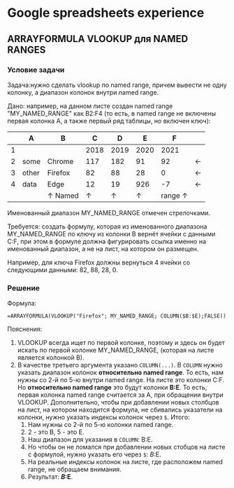 # Google spreadsheets experience

## ARRAYFORMULA VLOOKUP для NAMED RANGES

### Условие задачи 

Задача:нужно сделать vlookup по named range, причем вывести не одну колонку, а диапазон колонок внутри named range.

Дано: например, на данном листе создан named range "MY_NAMED_RANGE" как B2:F4 (то есть, в named range не включены первая колонка A, а также первый ряд таблицы, но включен ключ):

|     | A     | B            | C    | D    | E    | F            |     |
|-----|-------|--------------|------|------|------|--------------|-----|
| 1   |       |              | 2018 | 2019 | 2020 | 2021         |     |
| 2   | some  | Chrome       | 117  | 182  | 91   | 92           | ←   |
| 3   | other | Firefox      | 82   | 88   | 28   | 0            | ←   |
| 4   | data  | Edge         | 12   | 19   | 926  | -7           | ←   |
 |     |       | ↑&nbsp;Named | ↑    | ↑    | ↑    | range&nbsp;↑ |     |

Именованный диапазон MY_NAMED_RANGE отмечен стрелочками.

Требуется: создать формулу, которая из именованного диапазона MY_NAMED_RANGE по ключу из колонки B вернёт ячейки с данными C:F, при этом в формуле должна фигурировать ссылка именно на именованный диапазон, а не на лист, на котором он размещен.

Например, для ключа Firefox должны вернуться 4 ячейки со следующими данными:  82, 88, 28, 0.

### Решение

Формула:

```
=ARRAYFORMULA(VLOOKUP("Firefox"; MY_NAMED_RANGE; COLUMN($B:$E);FALSE))
```

Пояснения:

1. VLOOKUP всегда ищет по первой колонке, поэтому и здесь он будет искать по первой колонке MY_NAMED_RANGE, (которая на листе является колонкой B). 
2. В качестве третьего аргумента указано `COLUMN(...)`. В `COLUMN` нужно указать диапазон колонок **относительно named range**. То есть, нам нужны со 2-й по 5-ю внутри named range. На листе это колонки C:F. Но **относительно named range** это будут колонки **B:E**. То есть, первая колонка named range считается за A, при обращении внутри VLOOKUP. Дополнительно, чтобы при добавлении новых столбцов на лист, на котором находится формула, не сбивались указатели на колонки, нужно указать индексы колонок через `$`. Итого:
   1. Нам нужны со 2-й по 5-ю колонки named range.
   2. 2 - это B, 5 - это E.
   3. Наш диапазон для указания в `COLUMN`: B:E.
   4. Но чтобы он не ломался при добавлении новых стобцов на листе с формулой, нужно указать его через `$`: $B:$E.
   5. На реальные индексы колонок на листе, где расположем named range, не обращаем внимания. 
   6. Результат: **$B:$E**. 

